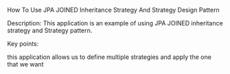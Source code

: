 How To Use JPA JOINED Inheritance Strategy And Strategy Design Pattern

Description: This application is an example of using JPA JOINED inheritance strategy and Strategy pattern.

Key points:

this application allows us to define multiple strategies and apply the one that we want